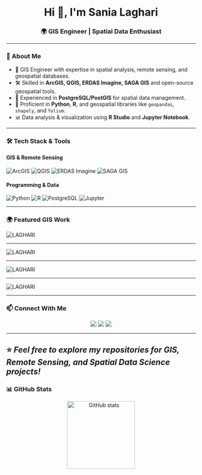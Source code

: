 <h1 align="center">Hi 👋, I'm Sania Laghari</h1>
<h3 align="center">🌍 GIS Engineer | Spatial Data Enthusiast</h3>

---

### 🧭 About Me
- 💼 GIS Engineer with expertise in spatial analysis, remote sensing, and geospatial databases.  
- 🛠 Skilled in **ArcGIS, QGIS, ERDAS Imagine, SAGA GIS** and open-source geospatial tools.  
- 💾 Experienced in **PostgreSQL/PostGIS** for spatial data management.  
- 🐍 Proficient in **Python**, **R**, and geospatial libraries like `geopandas`, `shapely`, and `folium`.  
- 📊 Data analysis & visualization using **R Studio** and **Jupyter Notebook**.   

---

### 🛠 Tech Stack & Tools

#### GIS & Remote Sensing
![ArcGIS](https://img.shields.io/badge/-ArcGIS-0079C1?style=for-the-badge&logo=esri&logoColor=white)
![QGIS](https://img.shields.io/badge/-QGIS-589632?style=for-the-badge&logo=qgis&logoColor=white)
![ERDAS Imagine](https://img.shields.io/badge/-ERDAS%20Imagine-E34F26?style=for-the-badge)
![SAGA GIS](https://img.shields.io/badge/-SAGA%20GIS-4B8BBE?style=for-the-badge)

#### Programming & Data
![Python](https://img.shields.io/badge/-Python-3776AB?style=for-the-badge&logo=python&logoColor=white)
![R](https://img.shields.io/badge/-R-276DC3?style=for-the-badge&logo=r&logoColor=white)
![PostgreSQL](https://img.shields.io/badge/-PostgreSQL-336791?style=for-the-badge&logo=postgresql&logoColor=white)
![Jupyter](https://img.shields.io/badge/-Jupyter-F37626?style=for-the-badge&logo=jupyter&logoColor=white)


---

### 🌍 Featured GIS Work
![LAGHARI](https://github.com/user-attachments/assets/a736ee02-4a48-4e01-a34b-a585c8e05d23)


---


![LAGHARI](https://github.com/user-attachments/assets/e39ea7ee-8974-4b01-a015-52d6f2998ea2)


---


![LAGHARI](https://github.com/user-attachments/assets/e0aa04ed-eb09-4b1d-ae6f-18120880fec3)


---


![LAGHARI](https://github.com/user-attachments/assets/f99cb2c0-2a24-4557-b906-c81e15e02752)


---




### 📫 Connect With Me
<p align="center">
  <a href="https://www.linkedin.com/in/sania-laghari-b4a38663/" target="_blank"><img src="https://img.shields.io/badge/-LinkedIn-0A66C2?style=for-the-badge&logo=linkedin&logoColor=white"/></a>
  <a href="mailto:sanialaghari14@gmail.com"><img src="https://img.shields.io/badge/-Email-D14836?style=for-the-badge&logo=gmail&logoColor=white"/></a>
  <a href="https://github.com/slGIS"><img src="https://img.shields.io/badge/-GitHub-181717?style=for-the-badge&logo=github&logoColor=white"/></a>
</p>

---
⭐️ *Feel free to explore my repositories for GIS, Remote Sensing, and Spatial Data Science projects!*
---

### 📊 GitHub Stats
<p align="center">
  <img src="https://github-readme-stats.vercel.app/api?username=slGIS&show_icons=true&theme=tokyonight" alt="GitHub stats" height="180"/>
  <img src="https://github-readme-stats.vercel.app/api/top-langs/?
</p>

